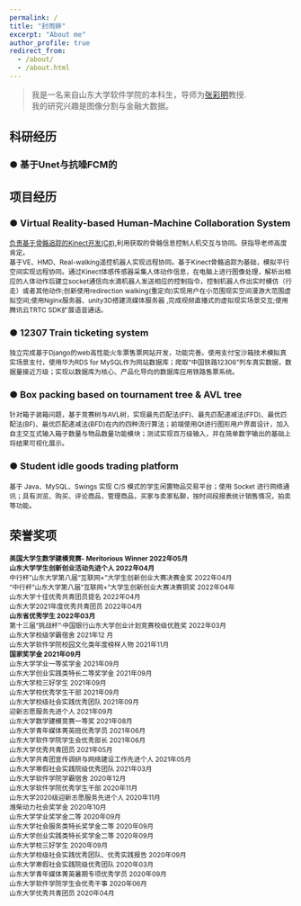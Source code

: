 ```yaml
---
permalink: /
title: "封雨婷"
excerpt: "About me"
author_profile: true
redirect_from: 
  - /about/
  - /about.html
---
```


> 我是一名来自山东大学软件学院的本科生，导师为[张彩明](https://www.sc.sdu.edu.cn/info/1046/2286.htm)教授.<br/>
> 我的研究兴趣是图像分割与金融大数据。

科研经历
------
### ●  基于Unet与抗噪FCM的 


项目经历
------
### ●  Virtual Reality-based Human-Machine Collaboration System 
<small> <u>负责基于骨骼追踪的Kinect开发(C#),</u>利用获取的骨骼信息控制人机交互与协同。获指导老师高度肯定。 <br> 基于VE、HMD、Real-walking遥控机器人实现远程协同。基于Kinect骨骼追踪为基础，模拟平行空间实现远程协同。通过Kinect体感传感器采集人体动作信息，在电脑上进行图像处理，解析出相应的人体动作后建立socket通信向水滴机器人发送相应的控制指令，控制机器人作出实时模仿（行走）或者其他动作;创新使用redirection walking(重定向)实现用户在小范围现实空间漫游大范围虚拟空间;使用Nginx服务器、unity3D搭建流媒体服务器 ,完成视频直播式的虚拟现实场景交互;使用腾讯云TRTC SDK扩展语音通话。 </small>

### ● 12307 Train ticketing system
<small> 独立完成基于Django的web高性能火车票售票网站开发，功能完善。使用支付宝沙箱技术模拟真实场景支付，使用华为RDS for MySQL作为网站数据库；爬取“中国铁路12306”列车真实数据，数据量接近万级；实现以数据库为核心、产品化导向的数据库应用铁路售票系统。 </small>

### ● Box packing based on tournament tree & AVL tree
<small> 针对箱子装箱问题，基于竞赛树与AVL树，实现最先匹配法(FF)、最先匹配递减法(FFD)、最优匹配法(BF)、最优匹配递减法(BFD)在内的四种流行算法；前端使用Qt进行图形用户界面设计，加入自主交互式输入箱子数量与物品数量功能模块；测试实现百万级输入，并在简单数字输出的基础上将结果可视化展示。 </small>

### ● Student idle goods trading platform
<small> 基于 Java、MySQL、Swings 实现 C/S 模式的学生闲置物品交易平台；使用 Socket 进行网络通讯；具有浏览、购买、评论商品，管理商品，买家与卖家私聊，按时间段报表统计销售情况，拍卖等功能。 </small>



荣誉奖项
------
<small> __美国大学生数学建模竞赛- Meritorious Winner  2022年05月__ <br> __山东大学学生创新创业活动先进个人  2022年04月__ <br> 中行杯”山东大学第八届“互联网+”大学生创新创业大赛决赛金奖  2022年04月 <br> “中行杯”山东大学第八届“互联网+”大学生创新创业大赛决赛铜奖  2022年04年 <br> 山东大学十佳优秀共青团员提名  2022年04月 <br> 山东大学2021年度优秀共青团员  2022年04月 <br> __山东省优秀学生  2022年03月__ <br> 第十三届“挑战杯”·中国银行山东大学创业计划竞赛校级优胜奖  2022年03月 <br> 山东大学校级学霸宿舍  2021年12 月 <br>山东大学软件学院校园文化类年度榜样人物  2021年11月 <br>  __国家奖学金  2021年09月__ <br> 山东大学学业一等奖学金  2021年09月 <br> 山东大学创业实践类特长二等奖学金  2021年09月 <br> 山东大学校三好学生  2021年09月 <br> 山东大学校优秀学生干部  2021年09月 <br> 山东大学校级社会实践优秀团队  2021年09月 <br> 迎新志愿服务先进个人  2021年09月 <br> 山东大学数学建模竞赛一等奖  2021年08月 <br> 山东大学青年媒体菁英班优秀学员 2021年06月 <br> 山东大学软件学院学生会优秀部长  2021年06月 <br> 山东大学优秀共青团员  2021年05月 <br> 山东大学共青团宣传调研与网络建设工作先进个人  2021年05月 <br> 山东大学寒假社会实践院级优秀团队  2021年03月 <br> 山东大学软件学院学霸宿舍  2020年12月 <br> 山东大学软件学院优秀学生干部  2020年11月 <br> 山东大学2020级迎新志愿服务先进个人  2020年11月 <br> 潍柴动力社会奖学金  2020年10月 <br> 山东大学学业奖学金二等  2020年09月 <br> 山东大学社会服务类特长奖学金二等  2020年09月 <br> 山东大学创业实践类特长奖学金二等  2020年09月 <br> 山东大学校三好学生  2020年09月 <br> 山东大学校级社会实践优秀团队、优秀实践报告  2020年09月 <br> 山东大学寒假社会实践院级优秀团队  2020年03月 <br> 山东大学青年媒体菁英暑期专项优秀学员 2020年09月 <br> 山东大学软件学院学生会优秀干事  2020年06月 <br> 山东大学优秀共青团员  2020年04月 </small>



